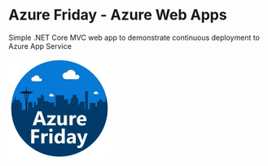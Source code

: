 # Azure Friday - Azure Web Apps
Simple .NET Core MVC web app to demonstrate continuous deployment to Azure App Service
<p/>
<img src="/wwwroot/Content/images/AzFriday.jpg" width="200" />
